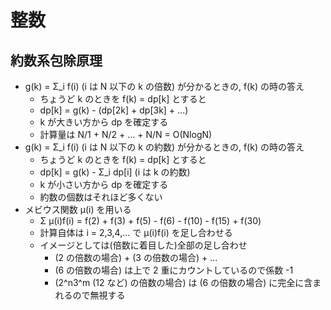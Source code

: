 # 整数

## 約数系包除原理

- g(k) = Σ_i f(i) (i は N 以下の k の倍数) が分かるときの, f(k) の時の答え
  - ちょうど k のときを f(k) = dp[k] とすると
  - dp[k] = g(k) - (dp[2k] + dp[3k] + ...)
  - k が大きい方から dp を確定する
  - 計算量は N/1 + N/2 + ... + N/N = O(NlogN)
- g(k) = Σ_i f(i) (i は N 以下の k の約数) が分かるときの, f(k) の時の答え
  - ちょうど k のときを f(k) = dp[k] とすると
  - dp[k] = g(k) - Σ_i dp[i] (i は k の約数)
  - k が小さい方から dp を確定する
  - 約数の個数はそれほど多くない
- メビウス関数 μ(i) を用いる
  - Σ μ(i)f(i) = f(2) + f(3) + f(5) - f(6) - f(10) - f(15) + f(30)
  - 計算自体は i = 2,3,4,... で μ(i)f(i) を足し合わせる
  - イメージとしては(倍数に着目した)全部の足し合わせ
    - (2 の倍数の場合) + (3 の倍数の場合) + ...
    - (6 の倍数の場合) は上で 2 重にカウントしているので係数 -1
    - (2^n3^m (12 など) の倍数の場合) は (6 の倍数の場合) に完全に含まれるので無視する
